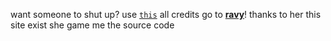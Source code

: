 want someone to shut up? use [```this```](https://stfu.zakaria.xyz)
all credits go to [**ravy**](https://github.com/PrincessRavy)! thanks to her this site exist she game me the source code
